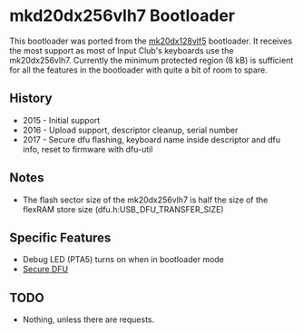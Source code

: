 # mkd20dx256vlh7 Bootloader

This bootloader was ported from the [mk20dx128vlf5](mk20dx128vlf5.md) bootloader.
It receives the most support as most of Input Club's keyboards use the mk20dx256vlh7.
Currently the minimum protected region (8 kB) is sufficient for all the features in the bootloader with quite a bit of room to spare.


## History

* 2015 - Initial support
* 2016 - Upload support, descriptor cleanup, serial number
* 2017 - Secure dfu flashing, keyboard name inside descriptor and dfu info, reset to firmware with dfu-util


## Notes

* The flash sector size of the mk20dx256vlh7 is half the size of the flexRAM store size (dfu.h:USB_DFU_TRANSFER_SIZE)


## Specific Features

* Debug LED (PTA5) turns on when in bootloader mode
* [Secure DFU](SecureDFU.md)


## TODO

* Nothing, unless there are requests.

